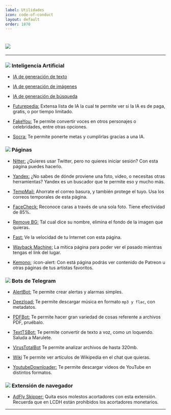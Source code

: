 ```yaml
---
label: Utilidades
icon: code-of-conduct
layout: default
order: 1870
---
```



# ![](https://i.postimg.cc/zD2QSk5x/banner-items-lcdh-7.png)


---

### ![](https://i.postimg.cc/fyHqs50r/Proyecto-nuevo-2.png) **Inteligencia Artificial**


- [IA de generación de texto](https://noiroom.tech/I-Artificial/ai-text)


- [IA de generación de imágenes](https://noiroom.tech/I-Artificial/ai-image)


- [IA de generación de búsqueda](https://noiroom.tech/I-Artificial/ai-search)


- [Futurepedia:](https://www.futurepedia.io/)
Extensa lista de IA la cual te permite ver si la IA es de paga, gratis, o por tiempo limitado.


- [FakeYou:](https://fakeyou.com/)
Te permite convertir voces en otros personajes o celebridades, entre otras opciones.


- [Socra:](https://socra.com/)
Te permite ponerte metas y cumplirlas gracias a una IA.


### ![](https://i.postimg.cc/fyHqs50r/Proyecto-nuevo-2.png) **Páginas**


- [Nitter:](https://nitter.1d4.us/)
¿Quieres usar Twitter, pero no quieres iniciar sesión? Con esta página puedes hacerlo.


- [Yandex:](https://yandex.com/)
¿No sabes de dónde proviene una foto, video, o necesitas otras herramientas? Yandex es un buscador que te permite eso y mucho más.


- [TempMail:](https://temp-mail.org/es/)
Ahorrate el correo basura, y también protege el tuyo. Usa los correos temporales de esta página.


- [FaceCheck:](https://facecheck.id/es)
Reconoce caras a través de una sola foto. Tiene efectividad de 85%.


- [Remove BG:](https://www.remove.bg/es)
Tal cual dice su nombre, elimina el fondo de la imagen que quieras.


- [Fast:](https://fast.com/es/)
Ve la velocidad de tu Internet con esta página.


- [Wayback Machine:](https://web.archive.org/)
La mítica página para poder ver el pasado mientras tengas el link del lugar.


- [Kemono:](https://kemono.party/artists) :icon-alert:
Con está página podrás ver contenido de Patreon u otras páginas de tus artistas favoritos.


### ![](https://i.postimg.cc/fyHqs50r/Proyecto-nuevo-2.png) **Bots de Telegram**


- [AlertBot:](https://t.me/AlertBot)
Te permite crear alertas y alarmas simples.


- [Deezload:](https://t.me/deezload2bot)
Te permite descargar música en formato `mp3 y flac`, con metadatos.


- [PDFBot:](https://t.me/pdfbot)
Te permite hacer gran variedad de cosas referente a archivos PDF, pruébalo.


- [TextTSBot:](https://t.me/TextTSBot)
Te permite convertir de texto a voz, como un loquendo. Saluda a Marulete.


- [VirusTotalBot](https://t.me/VirusTotalAV_bot)
Te permite analizar archivos de hasta 320mb.


- [Wiki](https://t.me/wiki)
Te permite ver artículos de Wikipedia en el chat que quieras.


- [YoutubeDownloader:](https://t.me/youtubedownload3r_robot)
Te permite descargar videos de YouTube en distintos formatos.


### ![](https://i.postimg.cc/fyHqs50r/Proyecto-nuevo-2.png) **Extensión de navegador**


- [AdFly Skipper:](https://chromewebstore.google.com/detail/adfly-skipper/obnfifcganohemahpomajbhocfkdgmjb?pli=1)
Quita esos molestos acortadores con esta extensión. Recuerda que en LCDH están prohibidos los acortadores monetarios.


---

